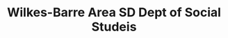 ---
layout: repo
title: "Wilkes-Barre Area SD Dept of Social Studeis"
id: 15558
permalink: repos/15558/
---